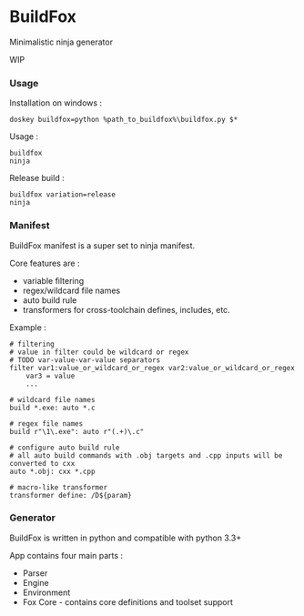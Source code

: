 # BuildFox

Minimalistic ninja generator

WIP

### Usage

Installation on windows :

	doskey buildfox=python %path_to_buildfox%\buildfox.py $*

Usage :

	buildfox
	ninja

Release build :

	buildfox variation=release
	ninja

### Manifest

BuildFox manifest is a super set to ninja manifest.

Core features are :

- variable filtering
- regex/wildcard file names
- auto build rule
- transformers for cross-toolchain defines, includes, etc.

Example :

	# filtering	
	# value in filter could be wildcard or regex
	# TODO var-value-var-value separators
	filter var1:value_or_wildcard_or_regex var2:value_or_wildcard_or_regex
		var3 = value
		...
	
	# wildcard file names
	build *.exe: auto *.c
	
	# regex file names
	build r"\1\.exe": auto r"(.+)\.c"
	
	# configure auto build rule
	# all auto build commands with .obj targets and .cpp inputs will be converted to cxx
	auto *.obj: cxx *.cpp

	# macro-like transformer
	transformer define: /D${param}

### Generator

BuildFox is written in python and compatible with python 3.3+

App contains four main parts :

- Parser
- Engine
- Environment
- Fox Core - contains core definitions and toolset support
